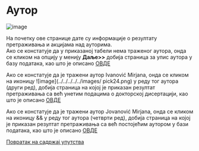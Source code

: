 # Аутор
 
 ![image](https://user-images.githubusercontent.com/29538544/174437979-e1dbb458-5a42-4751-9cc1-bef4a908d850.png)
 
На почетку ове странице дате су информације о резултату претраживања и акцијама над ауторима.  
Ако се констатује да у приказаној табели нема траженог аутора, онда се кликом на опцију у менију **Даље>>** добија страница за упис аутора у базу података, као што је описано [ОВДЕ](dodavanjeAutora.md)

Aкo се констатује да је тражени аутор Ivanović Mirjana, онда се кликом на иконицу ![image](../../../../../images/ pick24.png) у реду тог аутора (други ред), добија страница на којој је приказан резултат претраживања са већ унетим подацима о докторској дисертацији, као што је описано [ОВДЕ](pregledAzuriranjePodataka.md)

Aкo се констатује да је тражени аутор Jovanović Mirjana, онда се кликом на иконицу && у реду тог аутора (четврти ред), добија страница на којој је приказан резултат претраживања са већ постојећим аутором у бази података, као што је описано [ОВДЕ](imaAutora.md)

[Повратак на садржај упутства](../../uputstvoDigitalnaDisertacija.md#садржај)
